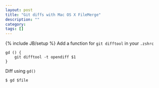 ```yaml
---
layout: post
title: "Git diffs with Mac OS X FileMerge"
description: ""
category: 
tags: []
---
```

{% include JB/setup %}
Add a function for `git difftool` in your `.zshrc`

	gd () {
		git difftool -t opendiff $1
	}

Diff using `gd()`

	$ gd $file

